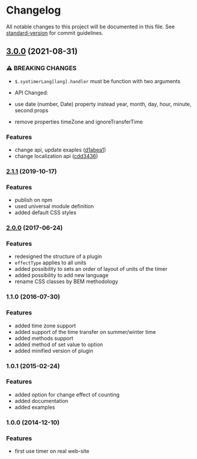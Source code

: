 # Changelog

All notable changes to this project will be documented in this file. See [standard-version](https://github.com/conventional-changelog/standard-version) for commit guidelines.

## [3.0.0](https://github.com/mrfratello/SyoTimer/compare/v2.1.3...v3.0.0) (2021-08-31)


### ⚠ BREAKING CHANGES

* `$.syotimerLang[lang].handler` must be function with two arguments
* API Changed:

* use date (number, Date) property instead year, month, day, hour, minute, second props
* remove properties timeZone and ignoreTransferTime

### Features

* change api, update exaples ([d1abea1](https://github.com/mrfratello/SyoTimer/commit/d1abea14432e6fb4e86cbf8cc2499dc0eeb17e67))
* change localization api ([cdd3436](https://github.com/mrfratello/SyoTimer/commit/cdd34366b18564f1880f53f3479f51cbd764e1ce))

### [2.1.1](https://github.com/mrfratello/SyoTimer/compare/v2.0.0...v2.1.1) (2019-10-17)

### Features

* publish on npm
* used universal module definition
* added default CSS styles

### [2.0.0](https://github.com/mrfratello/SyoTimer/compare/v1.1.0...v2.0.0) (2017-06-24)

### Features

* redesigned the structure of a plugin
* `effectType` applies to all units
* added possibility to sets an order of layout of units of the timer
* added possibility to add new language
* rename CSS classes by BEM methodology

### 1.1.0 (2016-07-30)

### Features

* added time zone support
* added support of the time transfer on summer/winter time
* added methods support
* added method of set value to option
* added minified version of plugin

### 1.0.1 (2015-02-24)

### Features

* added option for change effect of counting
* added documentation
* added examples

### 1.0.0 (2014-12-10)

### Features

* first use timer on real web-site
